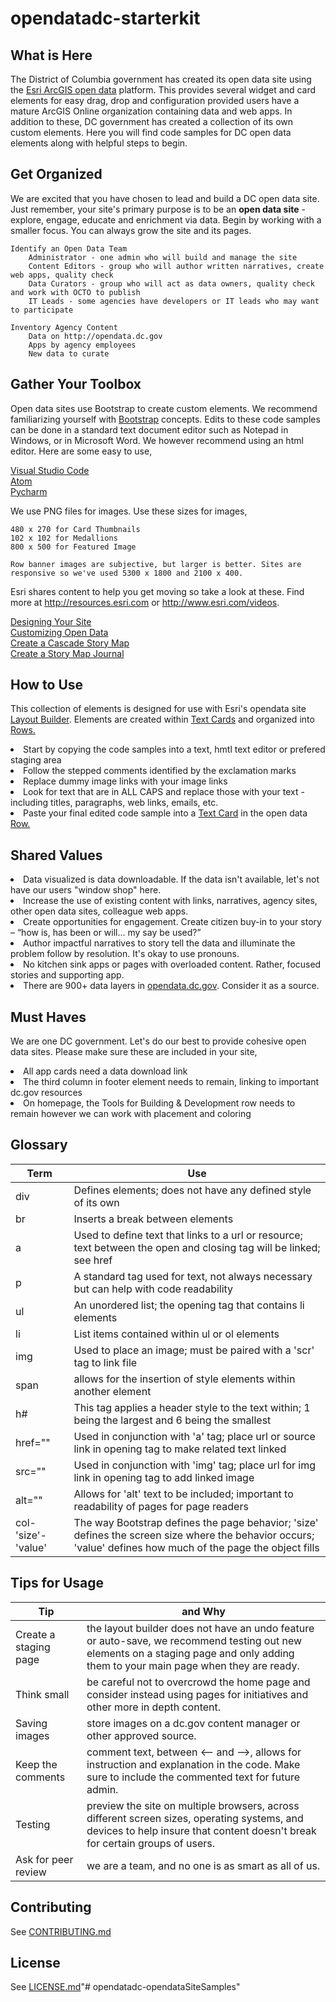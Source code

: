 # opendatadc-starterkit

What is Here
----------
The District of Columbia government has created its open data site using the <a href="http://doc.arcgis.com/en/hub/sites/design-the-layout-of-your-open-data-site.htm">Esri ArcGIS open data</a> platform. This provides several widget and card elements for easy drag, drop and configuration provided users have a mature ArcGIS Online organization containing data and web apps. In addition to these, DC government has created a collection of its own custom elements. Here you will find code samples for DC open data elements along with helpful steps to begin.


Get Organized
----------
We are excited that you have chosen to lead and build a DC open data site. Just remember, your site's primary purpose is to be an <b>open data site</b> - explore, engage, educate and enrichment via data. Begin by working with a smaller focus. You can always grow the site and its pages.

    Identify an Open Data Team
        Administrator - one admin who will build and manage the site
        Content Editors - group who will author written narratives, create web apps, quality check
        Data Curators - group who will act as data owners, quality check and work with OCTO to publish
        IT Leads - some agencies have developers or IT leads who may want to participate

    Inventory Agency Content
        Data on http://opendata.dc.gov
        Apps by agency employees
        New data to curate


Gather Your Toolbox
----------
Open data sites use Bootstrap to create custom elements. We recommend familiarizing yourself with <a href="https://www.w3schools.com/bootstrap/default.asp">Bootstrap</a> concepts. Edits to these code samples can be done in a standard text document editor such as Notepad in Windows, or in Microsoft Word. We however recommend using an html editor. Here are some easy to use,

   <a href="https://code.visualstudio.com/">Visual Studio Code</a> <br>
   <a href="https://www.jetbrains.com/pycharm/">Atom</a> <br>
   <a href="https://www.jetbrains.com/pycharm/">Pycharm</a>


We use PNG files for images. Use these sizes for images,

    480 x 270 for Card Thumbnails
    102 x 102 for Medallions
    800 x 500 for Featured Image

    Row banner images are subjective, but larger is better. Sites are responsive so we've used 5300 x 1800 and 2100 x 400.

Esri shares content to help you get moving so take a look at these. Find more at http://resources.esri.com or http://www.esri.com/videos.

<a href="http://doc.arcgis.com/en/hub/sites/design-the-layout-of-your-open-data-site.htm">Designing Your Site</a><br>
<a href="http://www.esri.com/videos/watch?videoid=EBwNntOx0n0&channelid=UC_yE3TatdZKAXvt_TzGJ6mw&title=customizing-open-data">Customizing Open Data</a><br>
<a href="https://www.arcgis.com/home/item.html?id=f99fb5f7c91f4424b6ae1ca90678f58a">Create a Cascade Story Map</a><br>
<a href="https://www.arcgis.com/home/item.html?id=da029c7670514be1b5a10b60825cd8da">Create a Story Map Journal</a>


How to Use
----------
This collection of elements is designed for use with Esri's opendata site <a href="http://doc.arcgis.com/en/hub/sites/design-the-layout-of-your-open-data-site.htm">Layout Builder</a>. Elements are created within <a href="http://doc.arcgis.com/en/hub/sites/design-the-layout-of-your-open-data-site.htm#ESRI_SECTION1_943AEBF0EEA74B60BEE4AEF1EF8FFC58">Text Cards</A> and organized into <a href="http://doc.arcgis.com/en/hub/sites/design-the-layout-of-your-open-data-site.htm#ESRI_SECTION1_11FF2ACF716C4DB4BC9D9C7CEF7A5DC0">Rows.</a>

<li> Start by copying the code samples into a text, hmtl text editor or prefered staging area</li>

<li> Follow the stepped comments identified by the exclamation marks</li>

<li> Replace dummy image links with your image links

<li> Look for text that are in ALL CAPS and replace those with your text - including titles, paragraphs, web links, emails, etc.</li>

<li> Paste your final edited code sample into a <a href="http://doc.arcgis.com/en/hub/sites/design-the-layout-of-your-open-data-site.htm#ESRI_SECTION1_943AEBF0EEA74B60BEE4AEF1EF8FFC58">Text Card</a> in the open data <a href="http://doc.arcgis.com/en/hub/sites/design-the-layout-of-your-open-data-site.htm#ESRI_SECTION1_11FF2ACF716C4DB4BC9D9C7CEF7A5DC0">Row.</a></li>


Shared Values
----------

<li> Data visualized is data downloadable. If the data isn't available, let's not have our users "window shop" here.</li>
<li> Increase the use of existing content with links, narratives, agency sites, other open data sites, colleague web apps.</li>
<li> Create opportunities for engagement. Create citizen buy-in to your story – “how is, has been or will… my say be used?”</li>
<li> Author impactful narratives to story tell the data and illuminate the problem follow by resolution. It's okay to use pronouns.</li>
<li> No kitchen sink apps or pages with overloaded content. Rather, focused stories and supporting app.
<li> There are 900+ data layers in <a href="http://opendata.dc.gov">opendata.dc.gov</a>. Consider it as a source.</li>


Must Haves
----------
We are one DC government. Let's do our best to provide cohesive open data sites. Please make sure these are included in your site,

<li> All app cards need a data download link</li>
<li> The third column in footer element needs to remain, linking to important dc.gov resources</li>
<li> On homepage, the Tools for Building & Development row needs to remain however we can work with placement and coloring</li>


Glossary
--------

 Term | Use
---|---
div| Defines elements; does not have any defined style of its own
br| Inserts a break between elements
a| Used to define text that links to a url or resource; text between the open and closing tag will be linked; see href
p| A standard tag used for text, not always necessary but can help with code readability
ul| An unordered list; the opening tag that contains li elements
li| List items contained within ul or ol elements
img| Used to place an image; must be paired with a 'scr' tag to link file
span| allows for the insertion of style elements within another element
h#| This tag applies a header style to the text within; 1 being the largest and 6 being the smallest
href=""| Used in conjunction with 'a' tag; place url or source link in opening tag to make related text linked
src=""| Used in conjunction with 'img' tag; place url for img link in opening tag to add linked image
alt=""| Allows for 'alt' text to be included; important to readability of pages for page readers
col-'size'-'value'|The way Bootstrap defines the page behavior; 'size' defines the screen size where the behavior occurs; 'value' defines how much of the page the object fills

Tips for Usage
----------

Tip | and Why
---|---
Create a staging page| the layout builder does not have an undo feature or auto-save, we recommend testing out new elements on a staging page and only adding them to your main page when they are ready.
Think small| be careful not to overcrowd the home page and consider instead using pages for initiatives and other more in depth content.
Saving images| store images on a dc.gov content manager or other approved source.
Keep the comments| comment text, between <-- and -->, allows for instruction and explanation in the code. Make sure to include the commented text for future admin.
Testing| preview the site on multiple browsers, across different screen sizes, operating systems, and devices to help insure that content doesn't break for certain groups of users.
Ask for peer review| we are a team, and no one is as smart as all of us.

Contributing
------------
See [CONTRIBUTING.md](../master/CONTRIBUTING.md)

License
----------
See [LICENSE.md](../master/LICENSE.md)"# opendatadc-opendataSiteSamples"